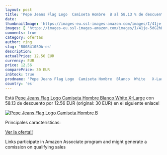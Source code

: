 ```yaml
---
layout: post
title: 'Pepe Jeans Flag Logo  Camiseta Hombre  B al 58.13 % de descuento'
date: 
thumbnailImage: 'https://images-eu.ssl-images-amazon.com/images/I/41je-5dG2hL._SL200_.jpg'
images: [ 'https://images-eu.ssl-images-amazon.com/images/I/41je-5dG2hL._SL200_.jpg' ]
comments: true
category: ofertas
author: ring
slug: 'B008410SOA-es'
description:
actualPrice: 12.56 EUR
currency: EUR
price: 12.56
comparePrice: 30 EUR
inStock: true
prodname: 'Pepe Jeans Flag Logo  Camiseta Hombre  Blanco  White   X-Large'
country: 'es'
---
```


Está [Pepe Jeans Flag Logo  Camiseta Hombre  Blanco  White   X-Large](https://www.amazon.es/dp/B008410SOA/?tag=tolees-21) con 58.13 de descuento por 12.56 EUR (original: 30 EUR) en el siguiente enlace!

[![Pepe Jeans Flag Logo  Camiseta Hombre  B](https://images-eu.ssl-images-amazon.com/images/I/41je-5dG2hL._SL200_.jpg)](https://www.amazon.es/dp/B008410SOA/?tag=tolees-21)

Principales características:


[Ver la oferta!!](https://www.amazon.es/dp/B008410SOA/?tag=tolees-21)

Links participate in Amazon Associate program and might generate a comission on qualifying sales


